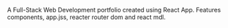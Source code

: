 A Full-Stack Web Development portfolio created using React App. Features components, app.jss, reacter router dom and react mdl.